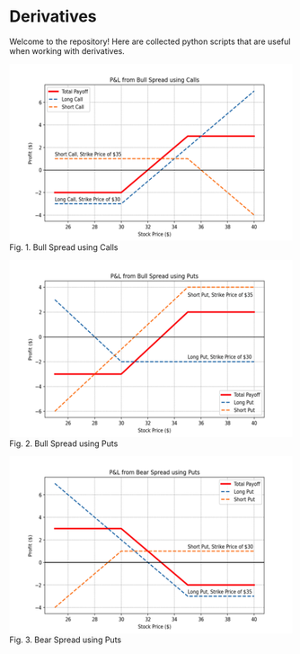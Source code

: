 # Derivatives

Welcome to the repository! Here are collected python scripts that are useful when working with derivatives.

![](https://github.com/vladislavpyatnitskiy/derivativespy/blob/main/Trading%20Strategies%20Visualisation/Plots/Spreads/Bull%20Spread%20using%20Calls.png?raw=true)
Fig. 1. Bull Spread using Calls

![](https://github.com/vladislavpyatnitskiy/derivativespy/blob/main/Trading%20Strategies%20Visualisation/Plots/Spreads/Bull%20Spread%20Using%20Puts.png?raw=true)
Fig. 2. Bull Spread using Puts

![](https://github.com/vladislavpyatnitskiy/derivativespy/blob/main/Trading%20Strategies%20Visualisation/Plots/Spreads/Bear%20Spread%20using%20Puts.png?raw=true)
Fig. 3. Bear Spread using Puts
